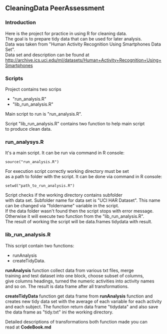 ## CleaningData PeerAssessment

### Introduction
Here is the project for practice in using R for cleaning  data.  
The goal is to prepare tidy data that can be used for later analysis.  
Data was taken from "Human Activity Recognition Using Smartphones Data Set".  
Data set and description can be found at  
http://archive.ics.uci.edu/ml/datasets/Human+Activity+Recognition+Using+Smartphones  

### Scripts
Project contains two scrips 
* "run_analysis.R"
* "lib_run_analysis.R"  

Main script to run is "run_analysis.R".   

Script "lib_run_analysis.R" contains two function to help main script  
to produce clean data.    

### run_analysys.R
It's a main script. It can be run via command in R console:
```
source("run_analysis.R") 
```

For execution script correctly working directory must be set  
as a path to folder with the script. It can be done via command in R console:

```
setwd("path_to_run_analysis.R")
```
Script checks if the working directory contains subfolder   
with data set. Subfolder name for data set is "UCI HAR Dataset". This name  
can be changed via "foldername" variable in the script.   
If the data folder wasn't found then the script stops with error message.  
Otherwise it will execute two function from the "lib_run_analysis.R".  
The result of working the script will be data.frames tidydata with result.  

### lib_run_analysis.R
This script contain two functions: 

* runAnalysis 
* createTidyData.

__runAnalysis__ function collect data from various txt files, merge  
training and test dataset into one block, choose subset of columns,  
give columns headings, turned the numeric activities into activity names  
and so on. 
The result is data frame after all transformations.

__createTidyData__ function get data frame from __runAnalysis__ function and   
creates new tidy data set with the average of each variable for each activity   
and each subject. The function return data frame "tidydata" and also save
the  data frame as  "tidy.txt" ini the working directory.

Detailed descriptions of transformations both function made you can  
read at __CodeBook.md__

